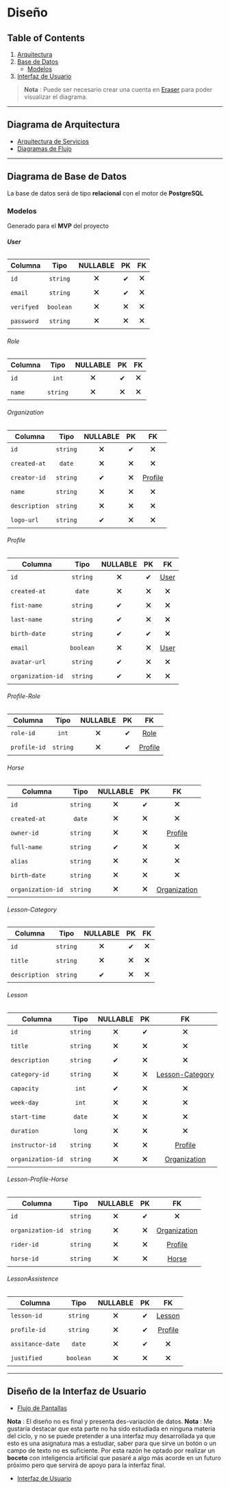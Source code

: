 # Diseño

## Table of Contents

1. [Arquitectura](#arquitectura)
2. [Base de Datos](#base-de-datos)
    - [Modelos](#modelos)
3. [Interfaz de Usuario](#interfaz-de-usuario)

> **Nota** : Puede ser necesario crear una cuenta en [Eraser](https://app.eraser.io/) para poder visualizar el diagrama.

---

## Diagrama de Arquitectura

- [Arquitectura de Servicios](https://app.eraser.io/workspace/qCiZfe9alVfbK4OC42Rx?elements=P5Tr4Nq2XOY6Owec5c2ZhQ)
- [Diagramas de Flujo](https://app.eraser.io/workspace/qCiZfe9alVfbK4OC42Rx?elements=Fyqgx8O3vF-tKS-nzId8bg)

---

## Diagrama de Base de Datos

La base de datos será de tipo **relacional** con el motor de **PostgreSQL**

### Modelos

Generado para el **MVP** del proyecto

 ###### **User**

| Columna    |   Tipo    | NULLABLE | PK  | FK  |
| ---------- | :-------: | :------: | :-: | :-: |
| `id`       | `string`  |    🗙    |  ✔  | 🗙  |
| `email`    | `string`  |    🗙    |  ✔  | 🗙  |
| `verifyed` | `boolean` |    🗙    | 🗙  | 🗙  |
| `password` | `string`  |    🗙    | 🗙  | 🗙  |

###### Role

| Columna |   Tipo   | NULLABLE | PK  | FK  |
| ------- | :------: | :------: | :-: | :-: |
| `id`    |  `int`   |    🗙    |  ✔  | 🗙  |
| `name`  | `string` |    🗙    | 🗙  | 🗙  |

###### Organization

| Columna       |   Tipo   | NULLABLE | PK  |         FK          |
| ------------- | :------: | :------: | :-: | :-----------------: |
| `id`          | `string` |    🗙    |  ✔  |         🗙          |
| `created-at`  |  `date`  |    🗙    | 🗙  |         🗙          |
| `creator-id`  | `string` |    ✔     | 🗙  | [Profile](#profile) |
| `name`        | `string` |    🗙    | 🗙  |         🗙          |
| `description` | `string` |    🗙    | 🗙  |         🗙          |
| `logo-url`    | `string` |    ✔     | 🗙  |         🗙          |

###### Profile

| Columna           |   Tipo    | NULLABLE | PK  |        FK        |
| ----------------- | :-------: | :------: | :-: | :--------------: |
| `id`              | `string`  |    🗙    |  ✔  | [User](#usuario) |
| `created-at`      |  `date`   |    🗙    | 🗙  |        🗙        |
| `fist-name`       | `string`  |    ✔     | 🗙  |        🗙        |
| `last-name`       | `string`  |    ✔     | 🗙  |        🗙        |
| `birth-date`      | `string`  |    ✔     |  ✔  |        🗙        |
| `email`           | `boolean` |    🗙    | 🗙  | [User](#usuario) |
| `avatar-url`      | `string`  |    ✔     | 🗙  |        🗙        |
| `organization-id` | `string`  |    ✔     | 🗙  |        🗙        |
###### Profile-Role

| Columna      |   Tipo   | NULLABLE | PK  |         FK          |
| ------------ | :------: | :------: | :-: | :-----------------: |
| `role-id`    |  `int`   |    🗙    |  ✔  |    [Role](#role)    |
| `profile-id` | `string` |    🗙    |  ✔  | [Profile](#profile) |

###### Horse

| Columna           |   Tipo   | NULLABLE | PK  |              FK               |
| ----------------- | :------: | :------: | :-: | :---------------------------: |
| `id`              | `string` |    🗙    |  ✔  |              🗙               |
| `created-at`      |  `date`  |    🗙    | 🗙  |              🗙               |
| `owner-id`        | `string` |    🗙    | 🗙  |      [Profile](#profile)      |
| `full-name`       | `string` |    ✔     | 🗙  |              🗙               |
| `alias`           | `string` |    🗙    | 🗙  |              🗙               |
| `birth-date`      | `string` |    🗙    | 🗙  |              🗙               |
| `organization-id` | `string` |    🗙    | 🗙  | [Organization](#organization) |

###### Lesson-Category

| Columna       |   Tipo   | NULLABLE | PK  | FK  |
| ------------- | :------: | :------: | :-: | :-: |
| `id`          | `string` |    🗙    |  ✔  | 🗙  |
| `title`       | `string` |    🗙    | 🗙  | 🗙  |
| `description` | `string` |    ✔     | 🗙  | 🗙  |
###### Lesson

| Columna           |   Tipo   | NULLABLE | PK  |                 FK                  |
| ----------------- | :------: | :------: | :-: | :---------------------------------: |
| `id`              | `string` |    🗙    |  ✔  |                 🗙                  |
| `title`           | `string` |    🗙    | 🗙  |                 🗙                  |
| `description`     | `string` |    ✔     | 🗙  |                 🗙                  |
| `category-id`     | `string` |    🗙    | 🗙  | [Lesson-Category](#lesson-category) |
| `capacity`        |  `int`   |    ✔     | 🗙  |                 🗙                  |
| `week-day`        |  `int`   |    🗙    | 🗙  |                 🗙                  |
| `start-time`      |  `date`  |    🗙    | 🗙  |                 🗙                  |
| `duration`        |  `long`  |    🗙    | 🗙  |                 🗙                  |
| `instructor-id`   | `string` |    🗙    | 🗙  |         [Profile](#profile)         |
| `organization-id` | `string` |    🗙    | 🗙  |    [Organization](#organization)    |
###### Lesson-Profile-Horse

| Columna           |   Tipo   | NULLABLE | PK  |              FK               |
| ----------------- | :------: | :------: | :-: | :---------------------------: |
| `id`              | `string` |    🗙    |  ✔  |              🗙               |
| `organization-id` | `string` |    🗙    | 🗙  | [Organization](#organization) |
| `rider-id`        | `string` |    🗙    | 🗙  |      [Profile](#profile)      |
| `horse-id`        | `string` |    🗙    | 🗙  |        [Horse](#horse)        |

###### LessonAssistence

| Columna          |   Tipo    | NULLABLE | PK  |         FK          |
| ---------------- | :-------: | :------: | :-: | :-----------------: |
| `lesson-id`      | `string`  |    🗙    |  ✔  |  [Lesson](#lesson)  |
| `profile-id`     | `string`  |    🗙    |  ✔  | [Profile](#profile) |
| `assitance-date` |  `date`   |    🗙    |  ✔  |         🗙          |
| `justified`      | `boolean` |    🗙    | 🗙  |         🗙          |


---

## Diseño de la Interfaz de Usuario

- [Flujo de Pantallas](https://app.eraser.io/workspace/qCiZfe9alVfbK4OC42Rx?elements=_NVoWLuf5N1IU3FS3HGtsQ)

**Nota** : El diseño no es final y presenta des-variación de datos.
**Nota** : Me gustaría destacar que esta parte no ha sido estudiada en ninguna materia del ciclo, y no se puede pretender a una interfaz muy desarrollada ya que esto es una asignatura mas a estudiar, saber para que sirve un botón o un campo de texto no es suficiente. Por esta razón he optado por realizar un **boceto** con inteligencia artificial que pasaré a algo más acorde en un futuro próximo pero que servirá de apoyo para la interfaz final.

- [Interfaz de Usuario](https://app.eraser.io/workspace/qCiZfe9alVfbK4OC42Rx?elements=__xOe4hE6F0vru-NotYD7g)
